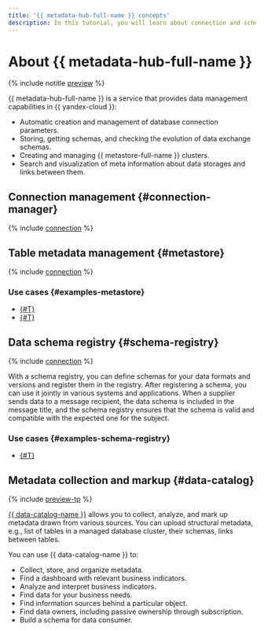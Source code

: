```yaml
---
title: '{{ metadata-hub-full-name }} concepts'
description: In this tutorial, you will learn about connection and schema registry.
---
```


# About {{ metadata-hub-full-name }}

{% include notitle [preview](../../_includes/note-preview.md) %}

{{ metadata-hub-full-name }} is a service that provides data management capabilities in {{ yandex-cloud }}:

* Automatic creation and management of database connection parameters.
* Storing, getting schemas, and checking the evolution of data exchange schemas.
* Creating and managing {{ metastore-full-name }} clusters.
* Search and visualization of meta information about data storages and links between them.

## Connection management {#connection-manager}

{% include [connection](../../_includes/metadata-hub/connection-definition.md) %}

## Table metadata management {#metastore}

{% include [connection](../../_includes/metadata-hub/metastore-definition.md) %}


### Use cases {#examples-metastore}

* [{#T}](../tutorials/metastore-import.md)
* [{#T}](../tutorials/sharing-tables.md)

## Data schema registry {#schema-registry}

{% include [connection](../../_includes/metadata-hub/schema-registry-definition.md) %}

With a schema registry, you can define schemas for your data formats and versions and register them in the registry. After registering a schema, you can use it jointly in various systems and applications. When a supplier sends data to a message recipient, the data schema is included in the message title, and the schema registry ensures that the schema is valid and compatible with the expected one for the subject.

### Use cases {#examples-schema-registry}

* [{#T}](../tutorials/schema-registry-cdc-debezium-kafka.md)

## Metadata collection and markup {#data-catalog}

{% include [preview-tp](../../_includes/preview-tp.md) %}

[{{ data-catalog-name }}](data-catalog.md) allows you to collect, analyze, and mark up metadata drawn from various sources. You can upload structural metadata, e.g., list of tables in a managed database cluster, their schemas, links between tables.

You can use {{ data-catalog-name }} to:

* Collect, store, and organize metadata.
* Find a dashboard with relevant business indicators.
* Analyze and interpret business indicators.
* Find data for your business needs.
* Find information sources behind a particular object.
* Find data owners, including passive ownership through subscription.
* Build a schema for data consumer.